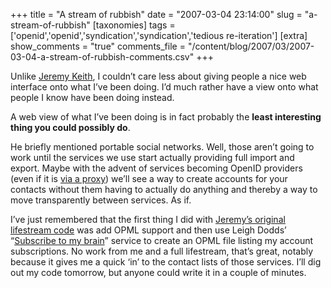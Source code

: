 +++
title = "A stream of rubbish"
date = "2007-03-04 23:14:00"
slug = "a-stream-of-rubbish"
[taxonomies]
tags = ['openid','openid','syndication','syndication','tedious re-iteration']
[extra]
show_comments = "true"
comments_file = "/content/blog/2007/03/2007-03-04-a-stream-of-rubbish-comments.csv"
+++

Unlike [Jeremy Keith](http://adactio.com/journal/1265), I couldn’t care less about giving people a nice web interface onto what I’ve been doing. I’d much rather have a view onto what people I know have been doing instead.

A web view of what I’ve been doing is in fact probably the **least interesting thing you could possibly do**.

He briefly mentioned portable social networks. Well, those aren’t going to work until the services we use start actually providing full import and export. Maybe with the advent of services becoming OpenID providers (even if it is [via a proxy](http://idproxy.net/)) we’ll see a way to create accounts for your contacts without them having to actually do anything and thereby a way to move transparently between services. As if.

<ins datetime="2007-03-04T23:34:00Z"></ins>

I’ve just remembered that the first thing I did with [Jeremy’s original lifestream code](http://adactio.com/journal/1202/) was add OPML support and then use Leigh Dodds’ “[Subscribe to my brain](http://www.ldodds.com/blog/archives/000218.html)” service to create an OPML file listing my account subscriptions. No work from me and a full lifestream, that’s great, notably because it gives me a quick ‘in’ to the contact lists of those services. I’ll dig out my code tomorrow, but anyone could write it in a couple of minutes.
